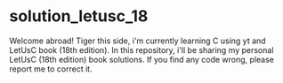 # solution_letusc_18
Welcome abroad! Tiger this side, i'm currently learning C using yt and LetUsC book (18th edition).
In this repository, i'll be sharing my personal LetUsC (18th edition) book solutions. If you find any code wrong, please report me to correct it. 

